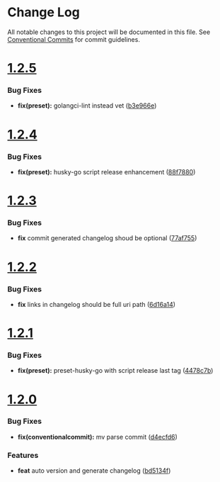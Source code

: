 # Change Log

All notable changes to this project will be documented in this file.
See [Conventional Commits](https://conventionalcommits.org) for commit guidelines.



# [1.2.5](https://github.com/go-courier/husky/compare/v1.2.4...v1.2.5)

### Bug Fixes

* **fix(preset):** golangci-lint instead vet ([b3e966e](https://github.com/go-courier/husky/commit/b3e966e3ef7d34f1c4976a3bfc2c4a435f6ebedf))



# [1.2.4](https://github.com/go-courier/husky/compare/v1.2.3...v1.2.4)

### Bug Fixes

* **fix(preset):** husky-go script release enhancement ([88f7880](https://github.com/go-courier/husky/commit/88f788067788f32b7ba32bf5cc83bb4e0082a76b))



# [1.2.3](https://github.com/go-courier/husky/compare/v1.2.2...v1.2.3)

### Bug Fixes

* **fix** commit generated changelog shoud be optional ([77af755](https://github.com/go-courier/husky/commit/77af7559a7d811459879725aeb7e777d42231d51))



# [1.2.2](https://github.com/go-courier/husky/compare/v1.2.1...v1.2.2)

### Bug Fixes

* **fix** links in changelog should be full uri path ([6d16a14](https://github.com/go-courier/husky/commit/6d16a14b913ba518a1e61d460d2d4a29fb367434))



# [1.2.1](https://github.com/go-courier/husky/compare/v1.2.0...v1.2.1)

### Bug Fixes

* **fix(preset):** preset-husky-go with script release last tag ([4478c7b](https://github.com/go-courier/husky/commit/4478c7b14de1aef03444b123f39f70b0ca026215))



# [1.2.0](https://github.com/go-courier/husky/compare/v1.1.1...v1.2.0)

### Bug Fixes

* **fix(conventionalcommit):** mv parse commit ([d4ecfd6](https://github.com/go-courier/husky/commit/d4ecfd6e46d28f840aa359d61f0ad8c2b2cfd8db))


### Features

* **feat** auto version and generate changelog ([bd5134f](https://github.com/go-courier/husky/commit/bd5134fd4f17e0ec3b04794b6687d6c0915e2b44))
